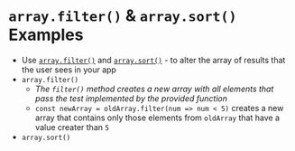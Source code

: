 # `array.filter()` & `array.sort()` Examples

- Use [`array.filter()`](https://developer.mozilla.org/en-US/docs/Web/JavaScript/Reference/Global_Objects/Array/filter) and [`array.sort()`](https://developer.mozilla.org/en-US/docs/Web/JavaScript/Reference/Global_Objects/Array/sort) - to alter the array of results that the user sees in your app
- `array.filter()`
  - *The `filter()` method creates a new array with all elements that pass the test implemented by the provided function*
  - `const newArray = oldArray.filter(num => num < 5)` creates a new array that contains only those elements from `oldArray` that have a value creater than `5`
- `array.sort()`
